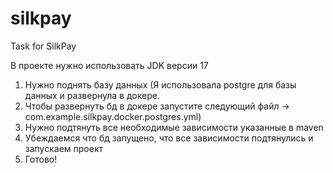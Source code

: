 # silkpay
Task for SilkPay

В проекте нужно использовать JDK версии 17
1. Нужно поднять базу данных (Я использовала postgre для базы данных и развернула в докере.
2. Чтобы развернуть бд в докере запустите следующий файл -> com.example.silkpay.docker.postgres.yml)
3. Нужно подтянуть все необходимые зависимости указанные в maven
4. Убеждаемся что бд запущено, что все зависимости подтянулись и запускаем проект
5. Готово!
